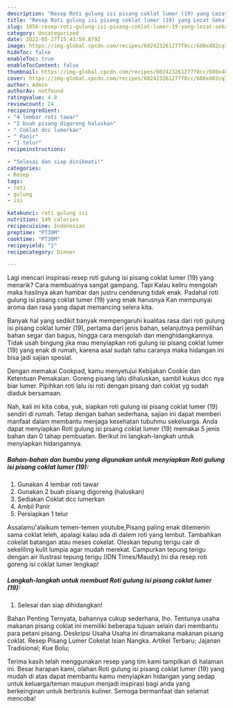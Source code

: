 ```yaml
---
description: "Resep Roti gulung isi pisang coklat lumer (19) yang Lezat Sekali , Bikin Ngiler"
title: "Resep Roti gulung isi pisang coklat lumer (19) yang Lezat Sekali , Bikin Ngiler"
slug: 1056-resep-roti-gulung-isi-pisang-coklat-lumer-19-yang-lezat-sekali-bikin-ngiler
category: Uncategorized
date: 2022-05-27T15:43:59.879Z
image: https://img-global.cpcdn.com/recipes/602423261277f8cc/680x482cq70/roti-gulung-isi-pisang-coklat-lumer-19-foto-resep-utama.jpg
hideToc: false
enableToc: true
enableTocContent: false
thumbnail: https://img-global.cpcdn.com/recipes/602423261277f8cc/680x482cq70/roti-gulung-isi-pisang-coklat-lumer-19-foto-resep-utama.jpg
cover: https://img-global.cpcdn.com/recipes/602423261277f8cc/680x482cq70/roti-gulung-isi-pisang-coklat-lumer-19-foto-resep-utama.jpg
author: Admin
authorAv: notfound
ratingvalue: 4.8
reviewcount: 24
recipeingredient:
- "4 lembar roti tawar"
- "2 buah pisang digoreng haluskan"
- " Coklat dcc lumerkan"
- " Panir"
- "1 telur"
recipeinstructions:

- "Selesai dan siap dinikmati!"
categories:
- Resep
tags:
- roti
- gulung
- isi

katakunci: roti gulung isi 
nutrition: 149 calories
recipecuisine: Indonesian
preptime: "PT39M"
cooktime: "PT30M"
recipeyield: "1"
recipecategory: Dinner

---
```



Lagi mencari inspirasi resep roti gulung isi pisang coklat lumer (19) yang menarik? Cara membuatnya sangat gampang. Tapi Kalau keliru mengolah maka hasilnya akan hambar dan justru cenderung tidak enak. Padahal roti gulung isi pisang coklat lumer (19) yang enak harusnya Kan mempunyai aroma dan rasa yang dapat memancing selera kita.


Banyak hal yang sedikit banyak mempengaruhi kualitas rasa dari roti gulung isi pisang coklat lumer (19), pertama dari jenis bahan, selanjutnya pemilihan bahan segar dan bagus, hingga cara mengolah dan menghidangkannya. Tidak usah bingung jika mau menyiapkan roti gulung isi pisang coklat lumer (19) yang enak di rumah, karena asal sudah tahu caranya maka hidangan ini bisa jadi sajian spesial.

Dengan memakai Cookpad, kamu menyetujui Kebijakan Cookie dan Ketentuan Pemakaian. Goreng pisang lalu dihaluskan, sambil kukus dcc nya biar lumer. Pipihkan roti lalu isi roti dengan pisang dan coklat yg sudah diaduk bersamaan.


Nah, kali ini kita coba, yuk, siapkan roti gulung isi pisang coklat lumer (19) sendiri di rumah. Tetap dengan bahan sederhana, sajian ini dapat memberi manfaat dalam membantu menjaga kesehatan tubuhmu sekeluarga. Anda dapat menyiapkan Roti gulung isi pisang coklat lumer (19) memakai 5 jenis bahan dan 0 tahap pembuatan. Berikut ini langkah-langkah untuk menyiapkan hidangannya.

<!--inarticleads1-->

##### Bahan-bahan dan bumbu yang digunakan untuk menyiapkan Roti gulung isi pisang coklat lumer (19):

1. Gunakan 4 lembar roti tawar
1. Gunakan 2 buah pisang digoreng (haluskan)
1. Sediakan  Coklat dcc lumerkan
1. Ambil  Panir
1. Persiapkan 1 telur


Assalamu&#39;alaikum temen-temen youtube,Pisang paling enak ditemenin sama coklat leleh, apalagi kalau ada di dalem roti yang lembut. Tambahkan cokelat batangan atau meses cokelat. Oleskan tepung terigu cair di sekeliling kulit lumpia agar mudah merekat. Campurkan tepung terigu dengan air Ilustrasi tepung terigu (IDN Times/Maudy) Ini dia resep roti goreng isi coklat lumer lengkap! 

<!--inarticleads2-->

##### Langkah-langkah untuk membuat Roti gulung isi pisang coklat lumer (19):


1. Selesai dan siap dihidangkan!

Bahan Penting Ternyata, bahannya cukup sederhana, lho. Tentunya usaha makanan pisang coklat ini memiliki beberapa tujuan selain dari membantu para petani pisang. Deskripsi Usaha Usaha ini dinamakana makanan pisang coklat. Resep Pisang Lumer Cokelat Isian Nangka. Artikel Terbaru; Jajanan Tradisional; Kue Bolu; 

Terima kasih telah menggunakan resep yang tim kami tampilkan di halaman ini. Besar harapan kami, olahan Roti gulung isi pisang coklat lumer (19) yang mudah di atas dapat membantu kamu menyiapkan hidangan yang sedap untuk keluarga/teman maupun menjadi inspirasi bagi anda yang berkeinginan untuk berbisnis kuliner. Semoga bermanfaat dan selamat mencoba!
